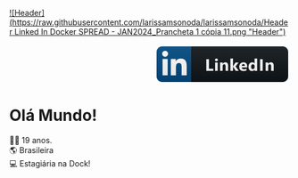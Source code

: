 [![Header](https://raw.githubusercontent.com/larissamsonoda/larissamsonoda/Header Linked In Docker SPREAD - JAN2024_Prancheta 1 cópia 11.png "Header")](https://www.linkedin.com/in/larissa-sonoda/)

<p align="right">
  <a href="https://www.linkedin.com/in/larissa-sonoda/">
    <img src="linkedIn.svg" alt="LinkedIn" style="vertical-align:top; margin:4px">
  </a>
</p>

# Olá Mundo! 


👩‍🦰 19 anos.
</br>
:earth_americas: Brasileira
</br>
:computer: Estagiária na Dock!
</br>

